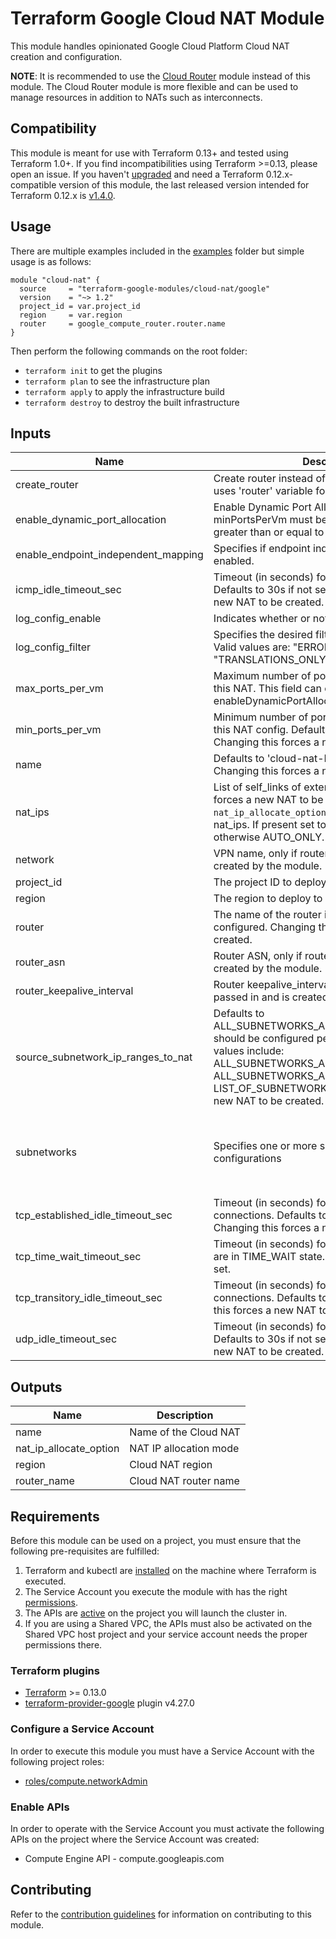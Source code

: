 # Terraform Google Cloud NAT Module

This module handles opinionated Google Cloud Platform Cloud NAT creation and configuration.

**NOTE**: It is recommended to use the
[Cloud Router](https://github.com/terraform-google-modules/terraform-google-cloud-router/blob/master/examples/nat/main.tf)
module instead of this module. The Cloud Router module is more flexible and can be used to manage resources in addition
to NATs such as interconnects.

## Compatibility
This module is meant for use with Terraform 0.13+ and tested using Terraform 1.0+. If you find incompatibilities using Terraform >=0.13, please open an issue.
 If you haven't
[upgraded](https://www.terraform.io/upgrade-guides/0-13.html) and need a Terraform
0.12.x-compatible version of this module, the last released version
intended for Terraform 0.12.x is [v1.4.0](https://registry.terraform.io/modules/terraform-google-modules/-cloud-nat/google/v1.4.0).

## Usage

There are multiple examples included in the [examples](./examples/) folder but simple usage is as follows:

```hcl
module "cloud-nat" {
  source     = "terraform-google-modules/cloud-nat/google"
  version    = "~> 1.2"
  project_id = var.project_id
  region     = var.region
  router     = google_compute_router.router.name
}
```

Then perform the following commands on the root folder:

- `terraform init` to get the plugins
- `terraform plan` to see the infrastructure plan
- `terraform apply` to apply the infrastructure build
- `terraform destroy` to destroy the built infrastructure

<!-- BEGINNING OF PRE-COMMIT-TERRAFORM DOCS HOOK -->
## Inputs

| Name | Description | Type | Default | Required |
|------|-------------|------|---------|:--------:|
| create\_router | Create router instead of using an existing one, uses 'router' variable for new resource name. | `bool` | `false` | no |
| enable\_dynamic\_port\_allocation | Enable Dynamic Port Allocation. If minPorts is set, minPortsPerVm must be set to a power of two greater than or equal to 32. | `bool` | `false` | no |
| enable\_endpoint\_independent\_mapping | Specifies if endpoint independent mapping is enabled. | `bool` | `null` | no |
| icmp\_idle\_timeout\_sec | Timeout (in seconds) for ICMP connections. Defaults to 30s if not set. Changing this forces a new NAT to be created. | `string` | `"30"` | no |
| log\_config\_enable | Indicates whether or not to export logs | `bool` | `false` | no |
| log\_config\_filter | Specifies the desired filtering of logs on this NAT. Valid values are: "ERRORS\_ONLY", "TRANSLATIONS\_ONLY", "ALL" | `string` | `"ALL"` | no |
| max\_ports\_per\_vm | Maximum number of ports allocated to a VM from this NAT. This field can only be set when enableDynamicPortAllocation is enabled. | `string` | `null` | no |
| min\_ports\_per\_vm | Minimum number of ports allocated to a VM from this NAT config. Defaults to 64 if not set. Changing this forces a new NAT to be created. | `string` | `"64"` | no |
| name | Defaults to 'cloud-nat-RANDOM\_SUFFIX'. Changing this forces a new NAT to be created. | `string` | `""` | no |
| nat\_ips | List of self\_links of external IPs. Changing this forces a new NAT to be created. Value of `nat_ip_allocate_option` is inferred based on nat\_ips. If present set to MANUAL\_ONLY, otherwise AUTO\_ONLY. | `list(string)` | `[]` | no |
| network | VPN name, only if router is not passed in and is created by the module. | `string` | `""` | no |
| project\_id | The project ID to deploy to | `string` | n/a | yes |
| region | The region to deploy to | `string` | n/a | yes |
| router | The name of the router in which this NAT will be configured. Changing this forces a new NAT to be created. | `string` | n/a | yes |
| router\_asn | Router ASN, only if router is not passed in and is created by the module. | `string` | `"64514"` | no |
| router\_keepalive\_interval | Router keepalive\_interval, only if router is not passed in and is created by the module. | `string` | `"20"` | no |
| source\_subnetwork\_ip\_ranges\_to\_nat | Defaults to ALL\_SUBNETWORKS\_ALL\_IP\_RANGES. How NAT should be configured per Subnetwork. Valid values include: ALL\_SUBNETWORKS\_ALL\_IP\_RANGES, ALL\_SUBNETWORKS\_ALL\_PRIMARY\_IP\_RANGES, LIST\_OF\_SUBNETWORKS. Changing this forces a new NAT to be created. | `string` | `"ALL_SUBNETWORKS_ALL_IP_RANGES"` | no |
| subnetworks | Specifies one or more subnetwork NAT configurations | <pre>list(object({<br>    name                     = string,<br>    source_ip_ranges_to_nat  = list(string)<br>    secondary_ip_range_names = list(string)<br>  }))</pre> | `[]` | no |
| tcp\_established\_idle\_timeout\_sec | Timeout (in seconds) for TCP established connections. Defaults to 1200s if not set. Changing this forces a new NAT to be created. | `string` | `"1200"` | no |
| tcp\_time\_wait\_timeout\_sec | Timeout (in seconds) for TCP connections that are in TIME\_WAIT state. Defaults to 120s if not set. | `string` | `"120"` | no |
| tcp\_transitory\_idle\_timeout\_sec | Timeout (in seconds) for TCP transitory connections. Defaults to 30s if not set. Changing this forces a new NAT to be created. | `string` | `"30"` | no |
| udp\_idle\_timeout\_sec | Timeout (in seconds) for UDP connections. Defaults to 30s if not set. Changing this forces a new NAT to be created. | `string` | `"30"` | no |

## Outputs

| Name | Description |
|------|-------------|
| name | Name of the Cloud NAT |
| nat\_ip\_allocate\_option | NAT IP allocation mode |
| region | Cloud NAT region |
| router\_name | Cloud NAT router name |

<!-- END OF PRE-COMMIT-TERRAFORM DOCS HOOK -->

## Requirements

Before this module can be used on a project, you must ensure that the following pre-requisites are fulfilled:

1. Terraform and kubectl are [installed](#software-dependencies) on the machine where Terraform is executed.
2. The Service Account you execute the module with has the right [permissions](#iam-roles).
3. The APIs are [active](#enable-apis) on the project you will launch the cluster in.
4. If you are using a Shared VPC, the APIs must also be activated on the Shared VPC host project and your service account needs the proper permissions there.

### Terraform plugins

- [Terraform](https://www.terraform.io/downloads.html) >= 0.13.0
- [terraform-provider-google](https://github.com/terraform-providers/terraform-provider-google) plugin v4.27.0

### Configure a Service Account

In order to execute this module you must have a Service Account with the
following project roles:

- [roles/compute.networkAdmin](https://cloud.google.com/nat/docs/using-nat#iam_permissions)

### Enable APIs

In order to operate with the Service Account you must activate the following APIs on the project where the Service Account was created:

- Compute Engine API - compute.googleapis.com

## Contributing

Refer to the [contribution guidelines](./CONTRIBUTING.md) for information on contributing to this module.

